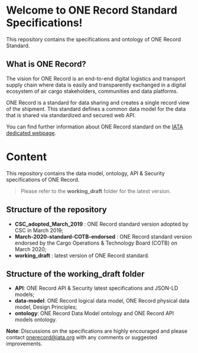 # Welcome to ONE Record Standard Specifications!

This repository contains the specifications and ontology of ONE Record Standard.

## What is ONE Record? 

The vision for ONE Record is an end-to-end digital logistics and transport supply chain where data is easily and transparently exchanged in a digital ecosystem of air cargo stakeholders, communities and data platforms.

ONE Record is a standard for data sharing and creates a single record view of the shipment. This standard defines a common data model for the data that is shared via standardized and secured web API.

You can find further information about ONE Record standard on the [IATA dedicated webpage](https://www.iata.org/en/programs/cargo/e/one-record/).

# Content
This repository contains the data model, ontology, API & Security specifications of ONE Record.

>Please refer to the **working_draft** folder for the latest version.

## Structure of the repository
- **CSC_adopted_March_2019** : ONE Record standard version adopted by CSC in March 2019;
- **March-2020-standard-COTB-endorsed** : ONE Record standard version endorsed by the Cargo Operations & Technology Board (COTB) on March 2020;
- **working_draft** : latest version of ONE Record standard.

## Structure of the working_draft folder
- **API**: ONE Record API & Security latest specifications and JSON-LD models;
- **data-model**: ONE Record logical data model, ONE Record physical data model, Design Principles;
- **ontology**: ONE Record Data Model ontology and ONE Record API models ontology.

__Note__: Discussions on the specifications are highly encouraged and please contact onerecord@iata.org with any comments or suggested improvements.
